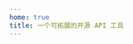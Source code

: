 ```yaml
---
home: true
title: 一个可拓展的开源 API 工具
---
```

<script setup>
import Home from './components/Home.vue'
</script>

<Home />
